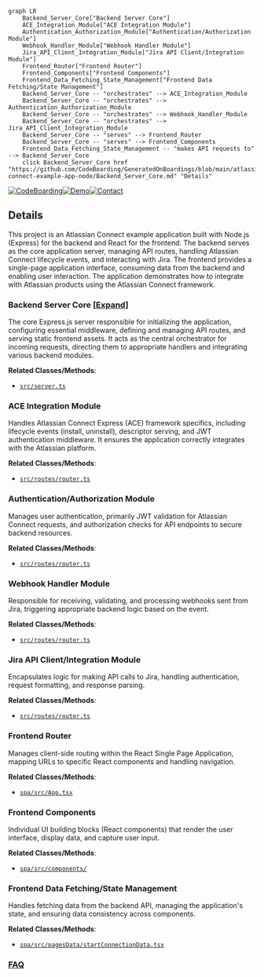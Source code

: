 ```mermaid
graph LR
    Backend_Server_Core["Backend Server Core"]
    ACE_Integration_Module["ACE Integration Module"]
    Authentication_Authorization_Module["Authentication/Authorization Module"]
    Webhook_Handler_Module["Webhook Handler Module"]
    Jira_API_Client_Integration_Module["Jira API Client/Integration Module"]
    Frontend_Router["Frontend Router"]
    Frontend_Components["Frontend Components"]
    Frontend_Data_Fetching_State_Management["Frontend Data Fetching/State Management"]
    Backend_Server_Core -- "orchestrates" --> ACE_Integration_Module
    Backend_Server_Core -- "orchestrates" --> Authentication_Authorization_Module
    Backend_Server_Core -- "orchestrates" --> Webhook_Handler_Module
    Backend_Server_Core -- "orchestrates" --> Jira_API_Client_Integration_Module
    Backend_Server_Core -- "serves" --> Frontend_Router
    Backend_Server_Core -- "serves" --> Frontend_Components
    Frontend_Data_Fetching_State_Management -- "makes API requests to" --> Backend_Server_Core
    click Backend_Server_Core href "https://github.com/CodeBoarding/GeneratedOnBoardings/blob/main/atlassian-connect-example-app-node/Backend_Server_Core.md" "Details"
```

[![CodeBoarding](https://img.shields.io/badge/Generated%20by-CodeBoarding-9cf?style=flat-square)](https://github.com/CodeBoarding/GeneratedOnBoardings)[![Demo](https://img.shields.io/badge/Try%20our-Demo-blue?style=flat-square)](https://www.codeboarding.org/demo)[![Contact](https://img.shields.io/badge/Contact%20us%20-%20contact@codeboarding.org-lightgrey?style=flat-square)](mailto:contact@codeboarding.org)

## Details

This project is an Atlassian Connect example application built with Node.js (Express) for the backend and React for the frontend. The backend serves as the core application server, managing API routes, handling Atlassian Connect lifecycle events, and interacting with Jira. The frontend provides a single-page application interface, consuming data from the backend and enabling user interaction. The application demonstrates how to integrate with Atlassian products using the Atlassian Connect framework.

### Backend Server Core [[Expand]](./Backend_Server_Core.md)
The core Express.js server responsible for initializing the application, configuring essential middleware, defining and managing API routes, and serving static frontend assets. It acts as the central orchestrator for incoming requests, directing them to appropriate handlers and integrating various backend modules.


**Related Classes/Methods**:

- <a href="https://github.com/atlassian/atlassian-connect-example-app-node/blob/main/src/server.ts" target="_blank" rel="noopener noreferrer">`src/server.ts`</a>


### ACE Integration Module
Handles Atlassian Connect Express (ACE) framework specifics, including lifecycle events (install, uninstall), descriptor serving, and JWT authentication middleware. It ensures the application correctly integrates with the Atlassian platform.


**Related Classes/Methods**:

- <a href="https://github.com/atlassian/atlassian-connect-example-app-node/blob/main/src/routes/router.ts" target="_blank" rel="noopener noreferrer">`src/routes/router.ts`</a>


### Authentication/Authorization Module
Manages user authentication, primarily JWT validation for Atlassian Connect requests, and authorization checks for API endpoints to secure backend resources.


**Related Classes/Methods**:

- <a href="https://github.com/atlassian/atlassian-connect-example-app-node/blob/main/src/routes/router.ts" target="_blank" rel="noopener noreferrer">`src/routes/router.ts`</a>


### Webhook Handler Module
Responsible for receiving, validating, and processing webhooks sent from Jira, triggering appropriate backend logic based on the event.


**Related Classes/Methods**:

- <a href="https://github.com/atlassian/atlassian-connect-example-app-node/blob/main/src/routes/router.ts" target="_blank" rel="noopener noreferrer">`src/routes/router.ts`</a>


### Jira API Client/Integration Module
Encapsulates logic for making API calls to Jira, handling authentication, request formatting, and response parsing.


**Related Classes/Methods**:

- <a href="https://github.com/atlassian/atlassian-connect-example-app-node/blob/main/src/routes/router.ts" target="_blank" rel="noopener noreferrer">`src/routes/router.ts`</a>


### Frontend Router
Manages client-side routing within the React Single Page Application, mapping URLs to specific React components and handling navigation.


**Related Classes/Methods**:

- <a href="https://github.com/atlassian/atlassian-connect-example-app-node/blob/main/spa/src/App.tsx" target="_blank" rel="noopener noreferrer">`spa/src/App.tsx`</a>


### Frontend Components
Individual UI building blocks (React components) that render the user interface, display data, and capture user input.


**Related Classes/Methods**:

- <a href="https://github.com/atlassian/atlassian-connect-example-app-node/blob/main/spa/src/components/" target="_blank" rel="noopener noreferrer">`spa/src/components/`</a>


### Frontend Data Fetching/State Management
Handles fetching data from the backend API, managing the application's state, and ensuring data consistency across components.


**Related Classes/Methods**:

- <a href="https://github.com/atlassian/atlassian-connect-example-app-node/blob/main/spa/src/pagesData/startConnectionData.tsx" target="_blank" rel="noopener noreferrer">`spa/src/pagesData/startConnectionData.tsx`</a>




### [FAQ](https://github.com/CodeBoarding/GeneratedOnBoardings/tree/main?tab=readme-ov-file#faq)